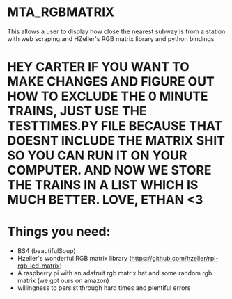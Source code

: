 # MTA_RGBMATRIX
This allows a user to display how close the nearest subway is from a station with web scraping and HZeller's RGB matrix library and python bindings
# HEY CARTER IF YOU WANT TO MAKE CHANGES AND FIGURE OUT HOW TO EXCLUDE THE 0 MINUTE TRAINS, JUST USE THE TESTTIMES.PY FILE BECAUSE THAT DOESNT INCLUDE THE MATRIX SHIT SO YOU CAN RUN IT ON YOUR COMPUTER. AND NOW WE STORE THE TRAINS IN A LIST WHICH IS MUCH BETTER. LOVE, ETHAN <3

# Things you need:
- BS4 (beautifulSoup)
- Hzeller's wonderful RGB matrix library  (https://github.com/hzeller/rpi-rgb-led-matrix)
- A raspberry pi with an adafruit rgb matrix hat and some random rgb matrix (we got ours on amazon)
- willingness to persist through hard times and plentiful errors
